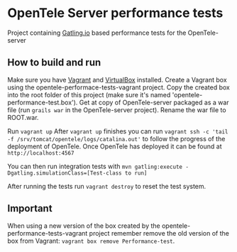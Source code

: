 OpenTele Server performance tests
===============
Project containing [Gatling.io](http://gatling.io/) based performance tests for the OpenTele-server

How to build and run
--------------------
Make sure you have [Vagrant](http://www.vagrantup.com/) and [VirtualBox](http://virtualbox.org) installed.
Create a Vagrant box using the opentele-performace-tests-vagrant project.
Copy the created box into the root folder of this project (make sure it's named 'opentele-performance-test.box').
Get at copy of OpenTele-server packaged as a war file (run `grails war` in the OpenTele-server project).
Rename the war file to ROOT.war.

Run `vagrant up`
After `vagrant up` finishes you can run `vagrant ssh -c 'tail -f /srv/tomcat/opentele/logs/catalina.out'` to follow the progress of the deployment of OpenTele.
Once OpenTele has deployed it can be found at `http://localhost:4567`

You can then run integration tests with `mvn gatling:execute -Dgatling.simulationClass=[Test-class to run]`

After running the tests run `vagrant destroy` to reset the test system. 

Important
----------------
When using a new version of the box created by the opentele-performance-tests-vagrant project remember remove the old version of the box from Vagrant:
`vagrant box remove Performance-test`.